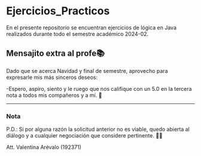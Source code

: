 # Ejercicios_Practicos
En el presente repositorio se encuentran ejercicios de lógica en Java realizados durante todo el semestre académico 2024-02. 


## Mensajito extra al profe📚

Dado que se acerca Navidad y final de semestre, aprovecho para expresarle mis más sinceros deseos:

-Espero, aspiro, siento y le ruego que nos califique con un 5.0 en la tercera nota a todos mis compañeros y a mí. 🙏

---

### Nota

P.D.: Si por alguna razón la solicitud anterior no es viable, quedo abierta al diálogo y a cualquier negociación que considere pertinente. 💼🤝

Att. Valentina Arévalo (192371)
